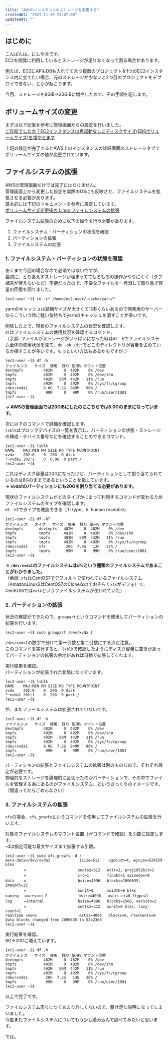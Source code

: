 ```yaml
---
title: "AWSのインスタンスのストレージを変更する"
createdAt: "2021-11-30 23:07:00"
updatedAt: ""
---
```



## はじめに

こんばんは。にしやまです。<br>
EC2を開発に利用しているとストレージが足りなくなって困る場合があります。

例えば、EC2にAPもDBも入れてて且つ複数のプロジェクトを1つのEC2インスタンス内に立てたい場合、元のストレージが少ないと2つ目のプロジェクトをデプロイできない、とかが起こります。

今回、ストレージを8GiB→20GiBに増やしたので、その手順を記します。

## ボリュームサイズの変更

まずは以下記事を参考に管理画面からの設定を行いました。<br>
[ご存知でしたか？EC2インスタンスは再起動なしにディスクサイズ(EBSボリュームサイズ)を増やせます](https://dev.classmethod.jp/articles/extending-disk-size-without-reboot/)

上記の設定が完了するとAWS上のインスタンスの詳細画面のストレージタブでボリュームサイズの値が変更されています。

## ファイルシステムの拡張

AWSの管理画面だけでは完了にはなりません。<br>
管理画面上から変更した設定を実際のOSにも反映させ、ファイルシステムを拡張させる必要があります。<br>
基本的には下記のドキュメントを参考に設定しています。<br>
[ボリュームサイズ変更後の Linux ファイルシステムの拡張](https://docs.aws.amazon.com/ja_jp/AWSEC2/latest/UserGuide/recognize-expanded-volume-linux.html#extend-file-system )

ファイルシステム拡張のために以下の操作を行う必要があります。
1. ファイルシステム・パーティションの状態を確認
2. パーティションの拡張
3. ファイルシステムの拡張

### 1. ファイルシステム・パーティションの状態を確認

あくまで今回の場合なので必須ではないですが、<br>
最初に、とりあえずストレージが埋まっててもろもろの操作がやりにくく（タブ補完が使えないなど）不便だったので、不要なファイルを一旦消して取り急ぎ容量の回復を図りました。

```
[ec2-user ~]$ rm -rf /home/ec2-user/.cache/yarn/*
```
yarnのキャッシュは結構サイズが大きくて1GBくらいあるので開発用のサーバーならこういう時に軽い気持ちでyarnのキャッシュを消すことが多いです。

削除した上で、現状のファイルシステムの状況を確認します。<br>
`df`はファイルシステムの使用状況を確認するコマンド。<br>
（余談: ファイルがストレージがいっぱいになった時は`df -h`でファイルシステム全体の使用状況を見て、`du -sh /dir`でどこのディレクトリが容量を占めているか探すことが多いです。もっといい方法もあるかもですが。）
```
[ec2-user ~]$ df -h
ファイルシス   サイズ  使用  残り 使用% マウント位置
devtmpfs         482M     0  482M    0% /dev
tmpfs            492M     0  492M    0% /dev/shm
tmpfs            492M   50M  442M   11% /run
tmpfs            492M     0  492M    0% /sys/fs/cgroup
/dev/xvda1       8.0G  7.2G  849M   90% /
tmpfs             99M     0   99M    0% /run/user/1001
[ec2-user ~]$
```
**→ AWSの管理画面では20GiBにしたのにこちらでは8.0Gのままになっています。**

次に以下のコマンドで詳細を確認します。<br>
`lsblk`はブロックデバイスの一覧を表示し、パーティションの状態・ストレージの構成・デバイス番号などを確認することのできるコマンド。
```
[ec2-user ~]$ lsblk
NAME    MAJ:MIN RM SIZE RO TYPE MOUNTPOINT
xvda    202:0    0  20G  0 disk
└─xvda1 202:1    0  8.0G  0 part /
[ec2-user ~]$
```

これはディスク容量は20Gになったけど、パーティションとして割り当てられているのは8Gのままであるということを指しています。<br>
**→ xvda1のパーティションにも20Gを割り当てる必要があります。**

現状のファイルシステムがどのタイプかによって利用するコマンドが変わるためファイルシステムのタイプを確認します。<br>
`df -hT`でタイプを確認できる（T: type、h: human readable）
```
[ec2-user ~]$ df -hT
ファイルシス   タイプ   サイズ  使用  残り 使用% マウント位置
devtmpfs       devtmpfs   482M     0  482M    0% /dev
tmpfs          tmpfs      492M     0  492M    0% /dev/shm
tmpfs          tmpfs      492M   50M  442M   11% /run
tmpfs          tmpfs      492M     0  492M    0% /sys/fs/cgroup
/dev/xvda1     xfs         20G  7.3G   13G   37% /
tmpfs          tmpfs       99M     0   99M    0% /run/user/1001
[ec2-user ~]$
```

**→ `/dev/xvda1`のファイルシステムは`xfs`という種類のファイルシステムであることがわかりました。**<br>
（余談: `xfs`はCentOS7でデフォルトで使われているファイルシステム（AmazonLinux2はCentOS7のCloneなのでおそらく`xfs`がデフォ）で、CentOS6では`ext4`というファイルシステムが使われていた）

### 2. パーティションの拡張

状況の確認ができたので、`growpart`というコマンドを使用してパーティションの拡張を行います。

```
[ec2-user ~]$ sudo growpart /dev/xvda 1
```
`/dev/xvda1`の数字で分けて第一引数と第二引数にする点に注意。<br>
このコマンドを実行すると、`lsblk`で確認したようにディスク容量に空きがあってパーティションの拡張の余地があれば自動で拡張してくれます。

実行結果を確認。<br>
パーティションが拡張された状態になっています。
```
[ec2-user ~]$ lsblk
NAME    MAJ:MIN RM SIZE RO TYPE MOUNTPOINT
xvda    202:0    0  20G  0 disk
└─xvda1 202:1    0  20G  0 part /
[ec2-user ~]$
```

が、まだファイルシステムは拡張されていないです。<br>
```
[ec2-user ~]$ df -h
ファイルシス   サイズ  使用  残り 使用% マウント位置
devtmpfs         482M     0  482M    0% /dev
tmpfs            492M     0  492M    0% /dev/shm
tmpfs            492M   50M  442M   11% /run
tmpfs            492M     0  492M    0% /sys/fs/cgroup
/dev/xvda1       8.0G  7.2G  849M   90% /
tmpfs             99M     0   99M    0% /run/user/1001
[ec2-user ~]$
```
パーティションの拡張とファイルシステムの拡張は別のものなので、それぞれ設定が必要です。<br>
物理的なストレージを論理的に区切ったのがパーティションで、その中でファイルを管理する為にあるのがファイルシステム、というざっくりのイメージです。（間違ってたらごめんなさい）

### 3. ファイルシステムの拡張

`xfs`の場合、`xfs_growfs`というコマンドを使用してファイルシステムの拡張を行います。

対象のファイルシステムのマウント位置（`df`コマンドで確認）を引数に指定します。<br>
-dは指定可能な最大サイズまで拡張する引数。
```
[ec2-user ~]$ sudo xfs_growfs -d /
meta-data=/dev/xvda1             isize=512    agcount=4, agsize=524159 blks
　　　　　=                       sectsz=512   attr=2, projid32bit=1
　　　　　=                       crc=1        finobt=1 spinodes=0
data　　 =                       bsize=4096   blocks=2096635, imaxpct=25
　　　　　=                       sunit=0      swidth=0 blks
naming 　=version 2              bsize=4096   ascii-ci=0 ftype=1
log 　　 =internal               bsize=4096   blocks=2560, version=2
　　　　　=                       sectsz=512   sunit=0 blks, lazy-count=1
realtime =none                   extsz=4096   blocks=0, rtextents=0
data blocks changed from 2096635 to 5242363
[ec2-user ~]$
```

実行結果を確認。<br>
8G→20Gに増えています。
```
[ec2-user ~]$ df -h
ファイルシス   サイズ  使用  残り 使用% マウント位置
devtmpfs         482M     0  482M    0% /dev
tmpfs            492M     0  492M    0% /dev/shm
tmpfs            492M   50M  442M   11% /run
tmpfs            492M     0  492M    0% /sys/fs/cgroup
/dev/xvda1        20G  7.2G   13G   36% /
tmpfs             99M     0   99M    0% /run/user/1001
[ec2-user ~]$
```

以上で完了です。

ファイルシステム周りにつてあまり詳しくないので、駆け足な説明になってしまいました。<br>
今度またファイルシステムについてもう少し踏み込んで調べてみたいと思います。

では。
